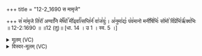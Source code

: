+++
title = "12-2_1690 स मामृजे"

+++
स꣡ मा꣢मृजे ति꣣रो꣡ अण्वा꣢꣯नि मे꣣꣬ष्यो꣢꣯ मी꣣ढ्वां꣢꣫त्सप्ति꣣र्न꣡ वा꣢ज꣣युः꣢। अ꣣नुमा꣢द्यः꣣ प꣡व꣢मानो मनी꣣षि꣢भिः꣣ सो꣢मो꣣ वि꣡प्रे꣢भि꣣र्ऋ꣡क्व꣢भिः ॥ 12-2:1690 ॥ ॥12 (तु)॥ [धा. 14 । उ 1 । स्व. 5 ।]

<details><summary>मूलम् (VC)</summary>

स꣡ मा꣢मृजे ति꣣रो꣡ अण्वा꣢꣯नि मे꣣꣬ष्यो꣢꣯ मी꣣ढ्वा꣢꣫न्त्सप्ति꣣र्न꣡ वा꣢ज꣣युः꣢ । अ꣣नु꣢माद्यः꣣ प꣡व꣢मानो मनी꣣षि꣢भिः꣣ सो꣢मो꣣ वि꣡प्रे꣢भि꣣रृ꣡क्व꣢भिः ॥१६९०॥
</details>

<details><summary>विस्वर-मूलम् (VC)</summary>

स मामृजे तिरो अण्वानि मेष्यो मीढ्वान्त्सप्तिर्न वाजयुः । अनुमाद्यः पवमानो मनीषिभिः सोमो विप्रेभिरृक्वभिः ॥१६९०॥
</details>